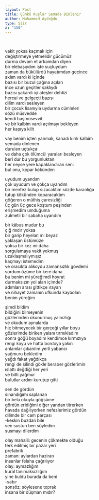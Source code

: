 ```yaml
---
layout: Post
title: Çünkü Kuşlar Semada Dinlenir
author: Muhammed Aydoğdu
type: Şiir
x: "150"
---
```


<br/>

vakit yoksa kaçmak için  
değiştirmeye yetmelidir gücümüz  
durma devam et arkamdan diyen  
bir elebaşıydım işte suçluydum  
zaman da bükülürdü hayatımdan geçince  
aklım vardı ki içinde  
bazısı bir buzul çağına açılan  
ince uzun geçitler saklıydı   
bazısı yakardı içi ateşler dehlizi  
hercai ve gelgeçti bazısı  
dilim vardı sesleyen  
bir çocuk lisanıyla uydurma cümleleri  
sözü müsvedde  
kendi başmüsevvit  
ve bir kalbim vardı açılmayı bekleyen    
her kapıya kilit  

vay benim içten yanmalı, kanadı kırık kalbim  
semada dinlenen  
durulan uçtukça  
ve daha çok ölümcül yaraları besleyen  
beri dur bu yorgunluktan  
her neyse yere kapaklandıran seni  
bul onu, kopar kökünden  

uyudum uyandım  
çok uyudum ve çokça uyandım  
bir menfez bulup sızacaktım sözde karanlığa  
tutup kökünden koparacaktım  
göğeren o müthiş çaresizliği  
üç gün üç gece koştum peşinden  
erişmedim umduğuma  
zulmetli bir sabaha uyandım  

bir kâbus mudur bu  
çığ mıdır yoksa  
bir garip heyelan mı beyaz  
yaklaşan üstümüze  
yoksa bir kez mi daha  
sorgulamaya vakit yokmuş  
uzaklaşmalıymışız  
kaçmayı istemedim  
ve oracıkta alıkoydu zamansızlık gövdemi  
sordum özüme bir kere daha  
bu benim mi yüreğimdi hoyrat  
durmaksızın yol alan içimde?  
adımları arası gittikçe ırayan  
ve nihayet zamanın ufkunda kaybolan  
benim yüreğim  

şimdi bildim  
bildiğini bilmeyenin  
gözlerinden okunurmuş yalnızlığı  
ve okudum aynalarda  
hiç bitmeyecek bir gerçeği yıllar boyu  
gözlerimde biriken yalanı tırmıkladım  
sonra göğü boyadım kendimce kırmızıya  
rengi koyu ve hatta bordoya yakın  
anlamlar çıkardım yerli yabancı  
yağmuru bekledim  
yağdı fakat yağdıkça  
rengi de silindi gökle beraber gözlerimin  
ıslattı değdiği her yeri  
ve bitti yağmur  
bulutlar ardını kurutup gitti  

sen de gördün  
sınandığımı saplanan  
bir bela okuyla göğsüme  
gördün eridiğimi diğer yandan titrerken  
havada dağılıyorken nefeslerimiz gördün  
dilimde bir cam parçası  
-keskin buzdan bile  
sen sustun ben söyledim  
susmayı dilerdim  

olay mahalli: gecenin çökmekte olduğu  
terk edilmiş bir pazar yeri  
prefabrik  
zaman: aylardan haziran  
insanlar felaha çağrılıyor  
olay: aymazlığım  
kural tanımaksızlığım  
yine buldu burada da beni  
-sabır  
sonsöz: söylesene toprak  
insana bir düşman mıdır?  
